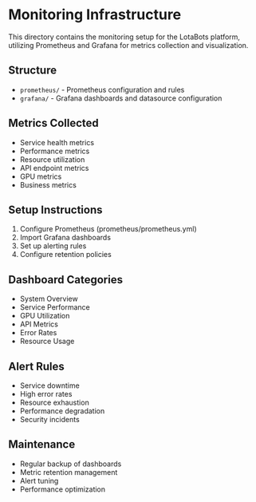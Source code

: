 # Monitoring Infrastructure

This directory contains the monitoring setup for the LotaBots platform, utilizing Prometheus and Grafana for metrics collection and visualization.

## Structure
- `prometheus/` - Prometheus configuration and rules
- `grafana/` - Grafana dashboards and datasource configuration

## Metrics Collected
- Service health metrics
- Performance metrics
- Resource utilization
- API endpoint metrics
- GPU metrics
- Business metrics

## Setup Instructions
1. Configure Prometheus (prometheus/prometheus.yml)
2. Import Grafana dashboards
3. Set up alerting rules
4. Configure retention policies

## Dashboard Categories
- System Overview
- Service Performance
- GPU Utilization
- API Metrics
- Error Rates
- Resource Usage

## Alert Rules
- Service downtime
- High error rates
- Resource exhaustion
- Performance degradation
- Security incidents

## Maintenance
- Regular backup of dashboards
- Metric retention management
- Alert tuning
- Performance optimization 